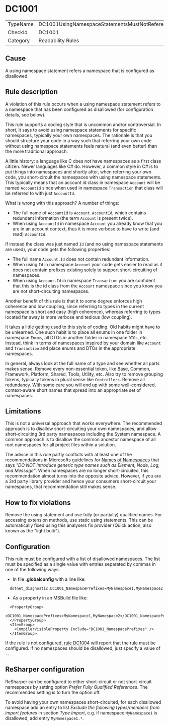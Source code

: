 # DC1001

<table>
<tr>
  <td>TypeName</td>
  <td>DC1001UsingNamespaceStatementsMustNotReferenceDisallowedNamespaces</td>
</tr>
<tr>
  <td>CheckId</td>
  <td>DC1001</td>
</tr>
<tr>
  <td>Category</td>
  <td>Readability Rules</td>
</tr>
</table>

## Cause

A using namespace statement refers a namespace that is configured as disallowed.

## Rule description

A violation of this rule occurs when a using namespace statement refers to a namespace that has been configured as disallowed (for configuration details, see below).

This rule supports a coding style that is uncommon and/or controversial. In short, it says to avoid using namespace statements for specific namespaces, typically your own namespaces. The rationale is that you should structure your code in a way such that referring your own code without using namespace statements feels natural (and even better) than the more traditional approach.

A little history: a language like C does not have namespaces as a first class citizen. Newer languages like C# do. However, a common style in C# is to put things into namespaces and shortly after, when referring your own code, you short-circuit the namespaces with using namespace statements. This typically means that an account id class in namespace `Account` will be named `AccountId` since when used in namespace `Transaction` that class will be referred to with just `AccountId`.

What is wrong with this approach? A number of things:

- The full name of `AccountId` is `Account.AccountId`, which contains redundant information (the term `Account` is present twice).
- When using `AccountId` in namespace `Account` you already know that you are in an account context, thus it is more verbose to have to write (and read) `AccountId`.

If instead the class was just named `Id` (and no using namespace statements are used), your code gets the following properties:

- The full name `Account.Id` does not contain redundant information.
- When using `Id` in namespace `Account` your code gets easier to read as it does not contain prefixes existing solely to support short-circuiting of namespaces.
- When using `Account.Id` in namespace `Transaction` you are confident that this is the id class from the `Account` namespace since you know you are not short-circuiting namespaces.

Another benefit of this rule is that it to some degree enforces high coherence and low coupling, since referring to types in the current namespace is short and easy (high coherence), whereas referring to types located far away is more verbose and tedious (low coupling).

It takes a little getting used to this style of coding. Old habits might have to be unlearned. One such habit is to place all enums in one folder in namespace `Enums`, all DTOs in another folder in namespace `DTOs`, etc. Instead, think in terms of namespaces inspired by your domain like `Account` and `Transaction` and place enums and DTOs in the appropriate namespaces.

In general, always look at the full name of a type and see whether all parts makes sense. Remove every non-essential token, like Base, Common, Framework, Platform, Shared, Tools, Utility, etc. Also try to remove grouping tokens, typically tokens in plural sense like `Controllers`. Remove all redundancy. With some care you will end up with some well-considered, context-aware short names that spread into an appropriate set of namespaces.

## Limitations

This is not a universal approach that works everywhere. The recommended approach is to disallow short-circuiting your own namespaces, and allow short-circuiting 3rd party namespaces including the System namespace. A common approach is to disallow the common ancestor namespace of all root namespaces for all project files within a solution.

The advice in this rule partly conflicts with at least one of the recommendations in Microsofts guidelines for [Names of Namespaces](https://docs.microsoft.com/en-us/dotnet/standard/design-guidelines/names-of-namespaces) that says *"DO NOT introduce generic type names such as Element, Node, Log, and Message"*. When namespaces are no longer short-circuited, this recommendation almost turns into the opposite advice. However, if you are a 3rd party library provider and hence your consumers short-circuit your namespaces, that recommendation still makes sense.

## How to fix violations

Remove the using statement and use fully (or partially) qualified names. For accessing extension methods, use static using statements. This can be automatically fixed using this analysers fix provider (Quick action, also known as the "light bulb").

## Configuration

This rule must be configured with a list of disallowed namespaces. The list must be specified as a single value with entries separated by commas in one of the following ways:

- In file **.globalconfig** with a line like:
 
```
  dotnet_diagnostic.DC1001_NamespacePrefixes=MyNamespace1,MyNamespace2
```

- As a property in an MSBuild file like:

```
  <PropertyGroup>
    <DC1001_NamespacePrefixes>MyNamespace1,MyNamespace2</DC1001_NamespacePrefixes>
  </PropertyGroup>
  <ItemGroup>
    <CompilerVisibleProperty Include="DC1001_NamespacePrefixes" />
  </ItemGroup>
```

If the rule is not configured, [rule DC1004](./DC1004.md) will report that the rule must be configured. If no namespaces should be disallowed, just specify a value of `-`.

## ReSharper configuration

ReSharper can be configured to either short-circuit or not short-circuit namespaces by setting option *Prefer Fully Qualified References*. The recommended setting is to turn the option off.

To avoid having your own namespaces short-circuited, for each disallowed namespace add an entry to list *Exclude the following types/members from import features* in section *Type Import*, e.g. if namespace `MyNamespace1` is disallowed, add entry `MyNamespace1.*`.
